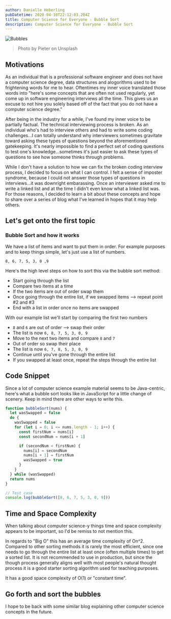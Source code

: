 ```yaml
---
author: Danielle Heberling
pubDatetime: 2020-04-10T22:12:03.284Z
title: Computer Science for Everyone - Bubble Sort
description: Computer Science for Everyone - Bubble Sort
---
```


![Bubbles](/assets/bubbles.jpg)

> Photo by Pieter on Unsplash

## Motivations

As an individual that is a professional software engineer and does not have a computer science degree, data structures and alogorithms used to be frightening words for me to hear. Oftentimes my inner voice translated those words into "here's some concepts that are often not used regularly, yet come up in software engineering interviews all the time. This gives us an excuse to not hire you solely based off of the fact that you do not have a computer science degree."

After being in the industry for a while, I've found my inner voice to be partially factual. The technical interviewing process is broken. As an individual who's had to interview others and had to write some coding challenges...I can totally understand why interviewers sometimes gravitate toward asking these types of questions beyond the aforementioned gatekeeping. It's nearly impossible to find a perfect set of coding questions to test one's knowledge...sometimes it's just easier to ask these types of questions to see how someone thinks through problems.

While I don't have a solution to how we can fix the broken coding interview process, I decided to focus on what I can control. I felt a sense of imposter syndrome, because I could not answer those types of questions in interviews...it was downright embarassing. Once an interviewer asked me to write a linked list and at the time I didn't even know what a linked list was. For those reasons, I decided to learn a bit about these concepts and hope to share over a series of blog what I've learned in hopes that it may help others.

## Let's get onto the first topic

### Bubble Sort and how it works

We have a list of items and want to put them in order. For example purposes and to keep things simple, let's just use a list of numbers.

`8, 6, 7, 5, 3, 0 ,9`

Here's the high level steps on how to sort this via the bubble sort method:

- Start going through the list
- Compare two items at a time
- If the two items are out of order swap them
- Once going through the entire list, if we swapped items --> repeat point #2 and #3
- End with a list in order once no items are swapped

With our example list we'll start by comparing the first two numbers

- `8` and `6` are out of order --> swap their order
- The list is now `6, 8, 7, 5, 3, 0, 9`
- Move to the next two items and compare `8` and `7`
- Out of order so swap their place
- The list is now `6, 7, 8, 5, 3, 0, 9`
- Continue until you've gone through the entire list
- If you swapped at least once, repeat the steps through the entire list

## Code Snippet

Since a lot of computer science example material seems to be Java-centric, here's what a bubble sort looks like in JavaScript for a little change of scenery. Keep in mind there are other ways to write this.

```javascript
function bubbleSort(nums) {
  let wasSwapped = false
  do {
    wasSwapped = false
    for (let i = 0; i <= nums.length - 1; i++) {
      const firstNum = nums[i]
      const secondNum = nums[i + 1]

      if (secondNum < firstNum) {
        nums[i] = secondNum
        nums[i + 1] = firstNum
        wasSwapped = true
      }
    }
  } while (wasSwapped)
  return nums
}

// Test case
console.log(bubbleSort([8, 6, 7, 5, 3, 0, 9]))
```

## Time and Space Complexity

When talking about computer science-y things time and space complexity appears to be important, so I'd be remiss to not mention this.

In regards to "Big O" this has an average time complexity of On^2. Compared to other sorting methods it is rarely the most efficient, since one needs to go through the entire list at least once (often multiple times) to get a sorted list. It is not recommended to use in production, but since the though process generally aligns well with most people's natural thought process it is a good starter sorting algorithm used for teaching purposes.

It has a good space complexity of O(1) or "constant time".

## Go forth and sort the bubbles

I hope to be back with some similar blog explaining other computer science concepts in the future.
